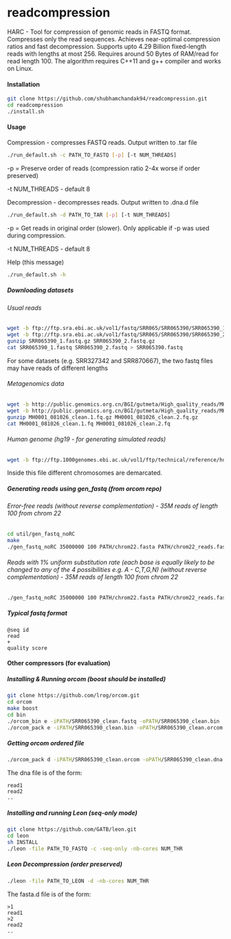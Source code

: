 # readcompression

HARC - Tool for compression of genomic reads in FASTQ format. Compresses only the read sequences. Achieves near-optimal compression ratios and fast decompression. Supports upto 4.29 Billion fixed-length reads with lengths at most 256. Requires around 50 Bytes of RAM/read for read length 100. The algorithm requires C++11 and g++ compiler and works on Linux.

#### Installation
```bash
git clone https://github.com/shubhamchandak94/readcompression.git
cd readcompression
./install.sh
```

#### Usage
Compression - compresses FASTQ reads. Output written to .tar file
```bash
./run_default.sh -c PATH_TO_FASTQ [-p] [-t NUM_THREADS]
```
-p = Preserve order of reads (compression ratio 2-4x worse if order preserved)

-t NUM_THREADS - default 8

Decompression - decompresses reads. Output written to .dna.d file
```bash
./run_default.sh -d PATH_TO_TAR [-p] [-t NUM_THREADS]
```
-p = Get reads in original order (slower). Only applicable if -p was used during compression.

-t NUM_THREADS - default 8

Help (this message)
```bash
./run_default.sh -h
```
##### Downloading datasets
###### Usual reads
```bash
wget -b ftp://ftp.sra.ebi.ac.uk/vol1/fastq/SRR065/SRR065390/SRR065390_1.fastq.gz
wget -b ftp://ftp.sra.ebi.ac.uk/vol1/fastq/SRR065/SRR065390/SRR065390_2.fastq.gz
gunzip SRR065390_1.fastq.gz SRR065390_2.fastq.gz
cat SRR065390_1.fastq SRR065390_2.fastq > SRR065390.fastq
```

For some datasets (e.g. SRR327342 and SRR870667), the two fastq files may have reads of different lengths

###### Metagenomics data
```bash
wget -b http://public.genomics.org.cn/BGI/gutmeta/High_quality_reads/MH0001/081026/MH0001_081026_clean.1.fq.gz
wget -b http://public.genomics.org.cn/BGI/gutmeta/High_quality_reads/MH0001/081026/MH0001_081026_clean.2.fq.gz
gunzip MH0001_081026_clean.1.fq.gz MH0001_081026_clean.2.fq.gz
cat MH0001_081026_clean.1.fq MH0001_081026_clean.2.fq
```

###### Human genome (hg19 - for generating simulated reads)
```bash
wget -b ftp://ftp.1000genomes.ebi.ac.uk/vol1/ftp/technical/reference/human_g1k_v37.fasta.gz
```

Inside this file different chromosomes are demarcated.

##### Generating reads using gen_fastq (from orcom repo)
###### Error-free reads (without reverse complementation) - 35M reads of length 100 from chrom 22
```bash
cd util/gen_fastq_noRC
make
./gen_fastq_noRC 35000000 100 PATH/chrom22.fasta PATH/chrom22_reads.fastq
```

###### Reads with 1% uniform substitution rate (each base is equally likely to be changed to any of the 4 possibilities e.g. A - C,T,G,N) (without reverse complementation) - 35M reads of length 100 from chrom 22
```bash
./gen_fastq_noRC 35000000 100 PATH/chrom22.fasta PATH/chrom22_reads.fastq -e
```

##### Typical fastq format
```
@seq id
read
+
quality score
```

#### Other compressors (for evaluation)

##### Installing & Running orcom (boost should be installed)
```bash
git clone https://github.com/lrog/orcom.git
cd orcom
make boost
cd bin
./orcom_bin e -iPATH/SRR065390_clean.fastq -oPATH/SRR065390_clean.bin
./orcom_pack e -iPATH/SRR065390_clean.bin -oPATH/SRR065390_clean.orcom
```

##### Getting orcom ordered file
```bash
./orcom_pack d -iPATH/SRR065390_clean.orcom -oPATH/SRR065390_clean.dna
```

The dna file is of the form:
```
read1
read2
..
```

##### Installing and running Leon (seq-only mode)
```bash
git clone https://github.com/GATB/leon.git
cd leon
sh INSTALL
./leon -file PATH_TO_FASTQ -c -seq-only -nb-cores NUM_THR
```

##### Leon Decompression (order preserved)
```bash
./leon -file PATH_TO_LEON -d -nb-cores NUM_THR
```

The fasta.d file is of the form:
```
>1
read1
>2
read2
..
```

<!---

##### Some python packages
```
sudo pip install distance
sudo pip install biopython
sudo pip install joblib
```

##### Running Proposed tool (noiseless)
First set the parameters at the top of the files.
```
g++ reordernoiseless.cpp -std=c++11 -o a.out
./a.out
python encodernoiseless.py
xz -k outfiles
```

##### Running Proposed tool (noisy)
First set the parameters at the top of the files.
```
g++ reordernoisy.cpp -std=c++11 -o a.out
./a.out
python encodernoisy.py
xz -k outfiles
```

##### Decompressing (noisy)
First set the parameters at the top of the files.
```
python decodernoisy.py
```
##### Using Google sparsehashmap
###### Installing
```
git clone https://github.com/sparsehash/sparsehash.git
cd sparsehash
./configure
sudo make install
```

###### Using
In the code replace 
```cpp
#include<unordered_map>
```
by
```cpp
#include<sparsehash/sparse_hash_map>
```
and replace the data type
```cpp
std::unordered_map<>
```
by
```cpp
google::sparse_hash_map<>
```
There should be no need to change anything else. However note that sparsehashmap does not seem to work with bitset as the index. One way to get around this (if the index length is not too large) is to use the bitset::to_ulong function.
-->

<!--

##### Running Python code
```
python matchsortnoisy8.py
python packernoisy2.py
```
##### Calculating Number of Hard reads
```
grep 0 -o read_flag.txt | wc -l
```

##### Converting Fastq file to dna file (needed for our code)
```
sed -n '2~4p' SRR065390.fastq > SRR065390.dna &
```



##### Removing reads containing 'N' (python code)
```python
fout = open('SRR065390_clean.dna','w')
with open('SRR065390.dna','r') as f:
  for line in f:
     if 'N' not in line:
          fout.write(line)
```


##### Converting dna file to fastq file (with fake seq id and quality scores) (python code)
```python
fout = open('SRR065390_clean.fastq','w')
with open('SRR065390_clean.dna','r') as f:
  for line in f:
    fout.write('@\n'+line+'+\n'+line)
```

##### Calculating Number of Singleton reads (i.e. 00's in the flag file) 
```
tr -cs 0 '\012' < read_flag.txt | awk '/00/{n += length - 1}; END {print n+0}'
```
##### Generating reads using gen_fastq (from orcom repo)
###### Error-free reads (without reverse complementation) - 35M reads of length 100 from chrom 22
```
cd gen_fastq_noRC
make
./gen_fastq_noRC 35000000 100 PATH/chrom22.fasta PATH/chrom22_reads.fastq
```

###### Reads with 1% uniform substitution rate (each base is equally likely to be changed to any of the 4 possibilities e.g. A - C,T,G,N) (without reverse complementation) - 35M reads of length 100 from chrom 22
```
./gen_fastq_noRC 35000000 100 PATH/chrom22.fasta PATH/chrom22_reads.fastq -e
```


##### C++ files
These are the more important files in the C++ folder. For the other files, see comments on top of those files. Note that the noisy files are currently unable to handle reads with N. Also read length is assumed to be constant for all codes.
###### Noiseless and no RC
1. matchsort2.cpp - reordering, parameters - matchlen, maxmatch. Generates outfile with reordered reads.

###### Noisy
1. matchsort3.cpp - v1 reordering described in the report. Tries to find mathces to the current read (no clean reference). Parameters - numdict, dictionary indices, maxmatch, thresh. Generates three files: outfile which has the reordered reads (some of which reverse complemented), outfileRC which has flags (0/1) to tell if the read has been reverse complemented, outfileflag which has the flags (0/1) to tell if the read is matched or not. This information helps packernoisy2_noN.py and packernoisy4_noN.py
2. matchsort6.cpp - has a recovery step after the reordering which tries to place the singleton reads before a matching read. thresh2 is the threshold for this second stage process. Other parameters and output files are same as matchsort3.
3. matchsort7.cpp - v2 reordering described in the report. Uses majority-based reference read for the reordering. Parameters and output files are same as matchsort3

##### Python files
These are the more important files in the python folder. For the other files, see comments on top of those files. Note that the some of the noisy files can handle reads with N. Also read length is assumed to be constant for all codes.
###### Noiseless and no RC
1. matchsort.py - reordering, parameters - matchlen, maxmatch. Generates outfile with reordered reads.
2. packer.py - encoding, takes infile with reordered reads and generates outfile_seq and outfile_flag. Parameter - maxmatch, neg (whether we want to look for matches with opposite shift as well.

###### Noisy for real data
1. matchpacknoisyRC.py - v2 reordering described in the report along with encoding. Uses majority-based reference read for the reordering. Parameters - numdict, dictionary indices, maxmatch, thresh. Directly generates encoding in the form of five files - outfile_seq, outfile_flag, outfile_rev, outfile_noise and outfile_noisepos. Works with reads containing N.
3. packernoisy2.py - encoding for reordered reads as described in report (uses reference). Input - infile containing reordered reads. Parameters - thresh, maxmatch. The reordering should generate the reverse complement flags separately, this does not consider RC. Produces 4 files - outfile_seq, outfile_flag, outfile_noise and outfile_noisepos. The current implementation is slow (due to findmajority function), see packernoisy2_noN.py for faster implementation.
4. packernoisy2_parallel.py - Parallel implementation of packernoisy2.py using joblib library - see comments on top of file. Leaves a blank line in each output file after each thread. Extra parameter - numthreads. Still slower than packernoisy2_noN.py.
5. packernoisy4.py - Similar to packernoisy2.py except to encoding of noise. Instead of storing the noisy base, we store cyclic shift using 1,2,3 or 4 (note that N is also a possibility). See function encodenoise for the exact encoding.

###### Encoders for C++ generated reordering (no reads with N)
1. packernoisy2_noN.py - Similar to packernoisy2.py but can't handle reads with N. Also an extra input file is needed - infile_flag which contains the flags (0/1 - unmatched/matched) produced by the C++ codes (matchsort3,6,7.cpp). Much faster than packernoisy2.py due to the flag file and the better written findmajority function.
2. packernoisy4_noN.py - Similar to packernoisy4.py but can't handle reads with N. Also an extra input file is needed - infile_flag which contains the flags (0/1 - unmatched/matched) produced by the C++ codes (matchsort3,6,7.cpp). Much faster than packernoisy4.py due to the flag file and the better written findmajority function.

###### Reordering for noisy simulated data without RC
1. matchsortnoisy2.py - Similar to v1 reordering described in the report. Tries to find matches to the current read (no clean reference). 4 dictionaries. Parameters - matchlen, maxmatch, thresh. Produces outfile with reordered reads. Works with reads containing N.
2. matchsortnoisy8.py - Similar to v2 reordering described in the report. Tries to find matches to the clean reference. 5 dictionaries. Parameters - matchlen, maxmatch, thresh. Produces outfile with reordered reads. Works with reads containing N.
-->
